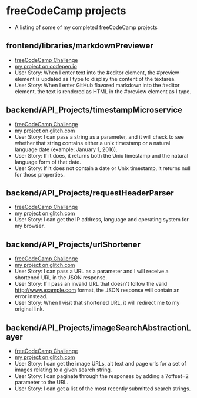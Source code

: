 # freeCodeCamp projects

* A listing of some of my completed freeCodeCamp projects

## frontend/libraries/markdownPreviewer
* [freeCodeCamp Challenge](https://learn.freecodecamp.org/front-end-libraries/front-end-libraries-projects/build-a-markdown-previewer)
* [my project on codepen.io](https://codepen.io/mdbeauche/full/yEVYPJ/)
* User Story: When I enter text into the #editor element, the #preview element is updated as I type to display the content of the textarea.
* User Story: When I enter GitHub flavored markdown into the #editor element, the text is rendered as HTML in the #preview element as I type.

## backend/API_Projects/timestampMicroservice
* [freeCodeCamp Challenge](https://www.freecodecamp.org/challenges/timestamp-microservice)
* [my project on glitch.com](https://hyper-bobcat.glitch.me/)
* User Story: I can pass a string as a parameter, and it will check to see whether that string contains either a unix timestamp or a natural language date (example: January 1, 2016).
* User Story: If it does, it returns both the Unix timestamp and the natural language form of that date.
* User Story: If it does not contain a date or Unix timestamp, it returns null for those properties.

## backend/API_Projects/requestHeaderParser
* [freeCodeCamp Challenge](https://www.freecodecamp.org/challenges/request-header-parser-microservice)
* [my project on glitch.com](https://excited-wizard.glitch.me/)
* User Story: I can get the IP address, language and operating system for my browser.

## backend/API_Projects/urlShortener
* [freeCodeCamp Challenge](https://www.freecodecamp.org/challenges/url-shortener-microservice)
* [my project on glitch.com](https://grateful-tune.glitch.me/)
* User Story: I can pass a URL as a parameter and I will receive a shortened URL in the JSON response.
* User Story: If I pass an invalid URL that doesn't follow the valid http://www.example.com format, the JSON response will contain an error instead.
* User Story: When I visit that shortened URL, it will redirect me to my original link.

## backend/API_Projects/imageSearchAbstractionLayer
* [freeCodeCamp Challenge](https://www.freecodecamp.org/challenges/image-search-abstraction-layer)
* [my project on glitch.com](https://tender-warrior.glitch.me/)
* User Story: I can get the image URLs, alt text and page urls for a set of images relating to a given search string.
* User Story: I can paginate through the responses by adding a ?offset=2 parameter to the URL.
* User Story: I can get a list of the most recently submitted search strings.
